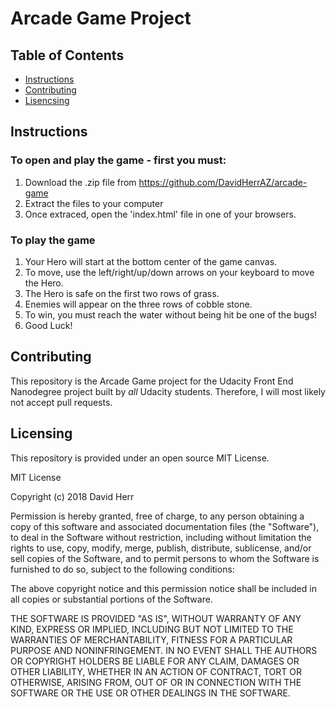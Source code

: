 # Arcade Game Project

## Table of Contents

* [Instructions](#instructions)
* [Contributing](#contributing)
* [Lisencsing](#licensing)

## Instructions

### To open and play the game - first you must:

  1. Download the .zip file from https://github.com/DavidHerrAZ/arcade-game
  2. Extract the files to your computer
  3. Once extraced, open the 'index.html' file in one of your browsers.

### To play the game
  1. Your Hero will start at the bottom center of the game canvas.
  2. To move, use the left/right/up/down arrows on your keyboard to move the Hero.
  3. The Hero is safe on the first two rows of grass. 
  4. Enemies will appear on the three rows of cobble stone.
  5. To win, you must reach the water without being hit be one of the bugs!
  6. Good Luck!
  
## Contributing

This repository is the Arcade Game project for the Udacity Front End Nanodegree project built by  _all_ Udacity students. Therefore, I will most likely not accept pull requests.

## Licensing

This repository is provided under an open source MIT License. 

MIT License

Copyright (c) 2018 David Herr

Permission is hereby granted, free of charge, to any person obtaining a copy
of this software and associated documentation files (the "Software"), to deal
in the Software without restriction, including without limitation the rights
to use, copy, modify, merge, publish, distribute, sublicense, and/or sell
copies of the Software, and to permit persons to whom the Software is
furnished to do so, subject to the following conditions:

The above copyright notice and this permission notice shall be included in all
copies or substantial portions of the Software.

THE SOFTWARE IS PROVIDED "AS IS", WITHOUT WARRANTY OF ANY KIND, EXPRESS OR
IMPLIED, INCLUDING BUT NOT LIMITED TO THE WARRANTIES OF MERCHANTABILITY,
FITNESS FOR A PARTICULAR PURPOSE AND NONINFRINGEMENT. IN NO EVENT SHALL THE
AUTHORS OR COPYRIGHT HOLDERS BE LIABLE FOR ANY CLAIM, DAMAGES OR OTHER
LIABILITY, WHETHER IN AN ACTION OF CONTRACT, TORT OR OTHERWISE, ARISING FROM,
OUT OF OR IN CONNECTION WITH THE SOFTWARE OR THE USE OR OTHER DEALINGS IN THE
SOFTWARE.